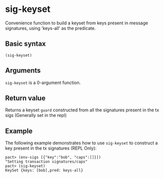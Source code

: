 # sig-keyset

Convenience function to build a keyset from keys present in message signatures, using 'keys-all' as the predicate.

## Basic syntax

```pact
(sig-keyset)
```

## Arguments

`sig-keyset` is a 0-argument function.

## Return value

Returns a keyset `guard` constructed from all the signatures present in the tx sigs (Generally set in the repl)

## Example

The following example demonstrates how to use `sig-keyset` to construct a key present in the tx signatures (REPL Only):

```pact
pact> (env-sigs [{"key":"bob", "caps":[]}])
"Setting transaction signatures/caps"
pact> (sig-keyset)
KeySet {keys: [bob],pred: keys-all}
```
